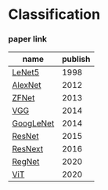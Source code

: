 # Classification

### paper link
|name|publish|
|---|---|
|[LeNet5](http://vision.stanford.edu/cs598_spring07/papers/Lecun98.pdf)|1998|
|[AlexNet](https://proceedings.neurips.cc/paper/2012/file/c399862d3b9d6b76c8436e924a68c45b-Paper.pdf)|2012|
|[ZFNet](https://arxiv.org/pdf/1311.2901.pdf)|2013|
|[VGG](https://arxiv.org/pdf/1409.1556.pdf)|2014|
|[GoogLeNet](https://arxiv.org/pdf/1409.4842.pdf)|2014|
|[ResNet](https://arxiv.org/pdf/1512.03385.pdf)|2015|
|[ResNext](https://arxiv.org/pdf/1611.05431.pdf)|2016|
|[RegNet](https://arxiv.org/pdf/2003.13678.pdf)|2020|
|[ViT](https://arxiv.org/pdf/2010.11929.pdf)|2020|